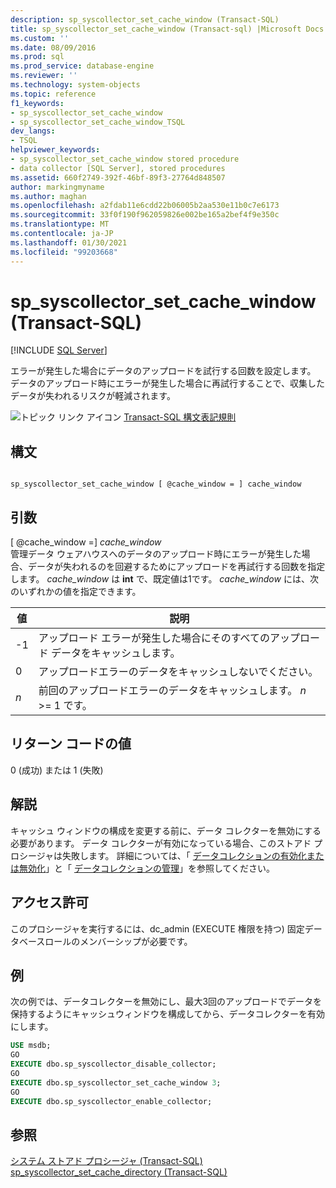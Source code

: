 ```yaml
---
description: sp_syscollector_set_cache_window (Transact-SQL)
title: sp_syscollector_set_cache_window (Transact-sql) |Microsoft Docs
ms.custom: ''
ms.date: 08/09/2016
ms.prod: sql
ms.prod_service: database-engine
ms.reviewer: ''
ms.technology: system-objects
ms.topic: reference
f1_keywords:
- sp_syscollector_set_cache_window
- sp_syscollector_set_cache_window_TSQL
dev_langs:
- TSQL
helpviewer_keywords:
- sp_syscollector_set_cache_window stored procedure
- data collector [SQL Server], stored procedures
ms.assetid: 660f2749-392f-46bf-89f3-27764d848507
author: markingmyname
ms.author: maghan
ms.openlocfilehash: a2fdab11e6cdd22b06005b2aa530e11b0c7e6173
ms.sourcegitcommit: 33f0f190f962059826e002be165a2bef4f9e350c
ms.translationtype: MT
ms.contentlocale: ja-JP
ms.lasthandoff: 01/30/2021
ms.locfileid: "99203668"
---
```

# <a name="sp_syscollector_set_cache_window-transact-sql"></a>sp_syscollector_set_cache_window (Transact-SQL)
[!INCLUDE [SQL Server](../../includes/applies-to-version/sqlserver.md)]

  エラーが発生した場合にデータのアップロードを試行する回数を設定します。 データのアップロード時にエラーが発生した場合に再試行することで、収集したデータが失われるリスクが軽減されます。  

  
 ![トピック リンク アイコン](../../database-engine/configure-windows/media/topic-link.gif "トピック リンク アイコン") [Transact-SQL 構文表記規則](../../t-sql/language-elements/transact-sql-syntax-conventions-transact-sql.md)  
  
## <a name="syntax"></a>構文  
  
```  
  
sp_syscollector_set_cache_window [ @cache_window = ] cache_window   
```  
  
## <a name="arguments"></a>引数  
 [ @cache_window =] *cache_window*  
 管理データ ウェアハウスへのデータのアップロード時にエラーが発生した場合、データが失われるのを回避するためにアップロードを再試行する回数を指定します。 *cache_window* は **int** で、既定値は1です。 *cache_window* には、次のいずれかの値を指定できます。  
  
|値|説明|  
|-----------|-----------------|  
|-1|アップロード エラーが発生した場合にそのすべてのアップロード データをキャッシュします。|  
|0|アップロードエラーのデータをキャッシュしないでください。|  
|*n*|前回のアップロードエラーのデータをキャッシュします。 *n* >= 1 です。|  
  
## <a name="return-code-values"></a>リターン コードの値  
 0 (成功) または 1 (失敗)  
  
## <a name="remarks"></a>解説  
 キャッシュ ウィンドウの構成を変更する前に、データ コレクターを無効にする必要があります。 データ コレクターが有効になっている場合、このストアド プロシージャは失敗します。 詳細については、「 [データコレクションの有効化または無効化](../../relational-databases/data-collection/enable-or-disable-data-collection.md)」と「 [データコレクションの管理](../../relational-databases/data-collection/manage-data-collection.md)」を参照してください。  
  
## <a name="permissions"></a>アクセス許可  
 このプロシージャを実行するには、dc_admin (EXECUTE 権限を持つ) 固定データベースロールのメンバーシップが必要です。  
  
## <a name="examples"></a>例  
 次の例では、データコレクターを無効にし、最大3回のアップロードでデータを保持するようにキャッシュウィンドウを構成してから、データコレクターを有効にします。  
  
```sql  
USE msdb;  
GO  
EXECUTE dbo.sp_syscollector_disable_collector;  
GO  
EXECUTE dbo.sp_syscollector_set_cache_window 3;  
GO  
EXECUTE dbo.sp_syscollector_enable_collector;  
```  
  
## <a name="see-also"></a>参照  
 [システム ストアド プロシージャ &#40;Transact-SQL&#41;](../../relational-databases/system-stored-procedures/system-stored-procedures-transact-sql.md)   
 [sp_syscollector_set_cache_directory &#40;Transact-SQL&#41;](../../relational-databases/system-stored-procedures/sp-syscollector-set-cache-directory-transact-sql.md)  
  
  
